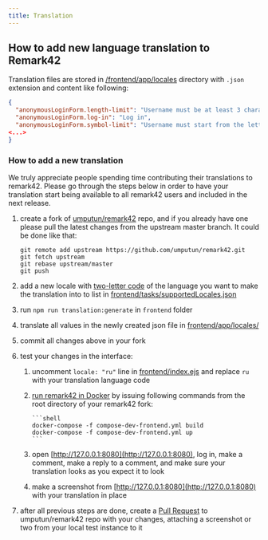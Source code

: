 ```yaml
---
title: Translation
---
```


## How to add new language translation to Remark42

Translation files are stored in [/frontend/app/locales](https://github.com/umputun/remark42/tree/master/frontend/app/locales)
directory with `.json` extension and content like following:

```json
{
  "anonymousLoginForm.length-limit": "Username must be at least 3 characters long",
  "anonymousLoginForm.log-in": "Log in",
  "anonymousLoginForm.symbol-limit": "Username must start from the letter and contain only latin letters, numbers, underscores, and spaces",
<...>
}
```

### How to add a new translation

We truly appreciate people spending time contributing their translations to remark42. Please go through the steps
below in order to have your translation start being available to all remark42 users and included in the next release.

1.  create a fork of [umputun/remark42](https://github.com/umputun/remark42) repo, and if you already have one please
    pull the latest changes from the upstream master branch. It could be done like that:
    ```shell
    git remote add upstream https://github.com/umputun/remark42.git
    git fetch upstream
    git rebase upstream/master
    git push
    ```
1.  add a new locale with [two-letter code](https://en.wikipedia.org/wiki/List_of_ISO_639-1_codes)
    of the language you want to make the translation into to list in
    [frontend/tasks/supportedLocales.json](https://github.com/umputun/remark42/blob/master/frontend/tasks/supportedLocales.json)
1.  run `npm run translation:generate` in `frontend` folder
1.  translate all values in the newly created json file in
    [frontend/app/locales/](https://github.com/umputun/remark42/blob/master/frontend/app/locales/)
1.  commit all changes above in your fork
1.  test your changes in the interface:

    1.  uncomment `locale: "ru"` line in [frontend/index.ejs](https://github.com/umputun/remark42/blob/master/frontend/index.ejs#L133)
        and replace `ru` with your translation language code
    1.  [run remark42 in Docker](https://github.com/umputun/remark42#development) by issuing following commands
        from the root directory of your remark42 fork:

            ```shell
            docker-compose -f compose-dev-frontend.yml build
            docker-compose -f compose-dev-frontend.yml up
            ```

    1.  open [http://127.0.0.1:8080](http://127.0.0.1:8080), log in, make a comment, make a reply to a comment,
        and make sure your translation looks as you expect it to look
    1.  make a screenshot from [http://127.0.0.1:8080](http://127.0.0.1:8080) with your translation in place

1.  after all previous steps are done, create a [Pull Request](https://github.com/umputun/remark42/pulls) to umputun/remark42
    repo with your changes, attaching a screenshot or two from your local test instance to it
